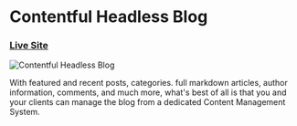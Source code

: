 # Contentful Headless Blog
### [Live Site](https://blog-contentful-wjhg.vercel.app/)

![Contentful Headless Blog](https://github.com/izhar360/blog-contentful/assets/79567009/6bc15e36-02fa-4335-91cb-8da2b625ece6)


With featured and recent posts, categories. full markdown articles, author information, comments, and much more, what's best of all is that you and your clients can manage the blog from a dedicated Content Management System.

